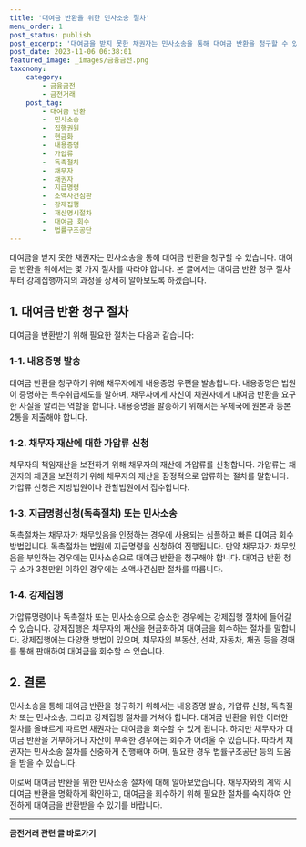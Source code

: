 ```yaml
---
title: '대여금 반환을 위한 민사소송 절차'
menu_order: 1
post_status: publish
post_excerpt: '대여금을 받지 못한 채권자는 민사소송을 통해 대여금 반환을 청구할 수 있습니다. 대여금 반환을 위해서는 몇 가지 절차를 따라야 합니다. 본 글에서는 대여금 반환 청구 절차부터 강제집행까지의 과정을 상세히 알아보도록 하겠습니다.'
post_date: 2023-11-06 06:38:01
featured_image: _images/금융금전.png
taxonomy:
    category:
        - 금융금전
        - 금전거래
    post_tag:
        - 대여금 반환
        -  민사소송
        -  집행권원
        -  현금화
        -  내용증명
        -  가압류
        -  독촉절차
        -  채무자
        -  채권자
        -  지급명령
        -  소액사건심판
        -  강제집행
        -  재산명시절차
        -  대여금 회수
        -  법률구조공단
---
```



대여금을 받지 못한 채권자는 민사소송을 통해 대여금 반환을 청구할 수 있습니다. 대여금 반환을 위해서는 몇 가지 절차를 따라야 합니다. 본 글에서는 대여금 반환 청구 절차부터 강제집행까지의 과정을 상세히 알아보도록 하겠습니다.

## 1. 대여금 반환 청구 절차

대여금을 반환받기 위해 필요한 절차는 다음과 같습니다:

### 1-1. 내용증명 발송

대여금 반환을 청구하기 위해 채무자에게 내용증명 우편을 발송합니다. 내용증명은 법원이 증명하는 특수취급제도를 말하며, 채무자에게 자신이 채권자에게 대여금 반환을 요구한 사실을 알리는 역할을 합니다. 내용증명을 발송하기 위해서는 우체국에 원본과 등본 2통을 제출해야 합니다.

### 1-2. 채무자 재산에 대한 가압류 신청

채무자의 책임재산을 보전하기 위해 채무자의 재산에 가압류를 신청합니다. 가압류는 채권자의 채권을 보전하기 위해 채무자의 재산을 잠정적으로 압류하는 절차를 말합니다. 가압류 신청은 지방법원이나 관할법원에서 접수합니다.

### 1-3. 지급명령신청(독촉절차) 또는 민사소송

독촉절차는 채무자가 채무있음을 인정하는 경우에 사용되는 심플하고 빠른 대여금 회수 방법입니다. 독촉절차는 법원에 지급명령을 신청하여 진행됩니다. 만약 채무자가 채무있음을 부인하는 경우에는 민사소송으로 대여금 반환을 청구해야 합니다. 대여금 반환 청구 소가 3천만원 이하인 경우에는 소액사건심판 절차를 따릅니다.

### 1-4. 강제집행

가압류명령이나 독촉절차 또는 민사소송으로 승소한 경우에는 강제집행 절차에 들어갈 수 있습니다. 강제집행은 채무자의 재산을 현금화하여 대여금을 회수하는 절차를 말합니다. 강제집행에는 다양한 방법이 있으며, 채무자의 부동산, 선박, 자동차, 채권 등을 경매를 통해 판매하여 대여금을 회수할 수 있습니다.

## 2. 결론

민사소송을 통해 대여금 반환을 청구하기 위해서는 내용증명 발송, 가압류 신청, 독촉절차 또는 민사소송, 그리고 강제집행 절차를 거쳐야 합니다. 대여금 반환을 위한 이러한 절차를 올바르게 따르면 채권자는 대여금을 회수할 수 있게 됩니다. 하지만 채무자가 대여금 반환을 거부하거나 자산이 부족한 경우에는 회수가 어려울 수 있습니다. 따라서 채권자는 민사소송 절차를 신중하게 진행해야 하며, 필요한 경우 법률구조공단 등의 도움을 받을 수 있습니다.

이로써 대여금 반환을 위한 민사소송 절차에 대해 알아보았습니다. 채무자와의 계약 시 대여금 반환을 명확하게 확인하고, 대여금을 회수하기 위해 필요한 절차를 숙지하여 안전하게 대여금을 반환받을 수 있기를 바랍니다.
<!-- wp:separator -->
<hr class="wp-block-separator has-alpha-channel-opacity"/>
<!-- /wp:separator -->

<!-- wp:group {"backgroundColor":"base","layout":{"type":"constrained"}} -->
<div class="wp-block-group has-base-background-color has-background"><!-- wp:paragraph {"align":"center","fontSize":"medium"} -->
<p class="has-text-align-center has-large-font-size"><strong>금전거래 관련 글 바로가기</strong></p>
<!-- /wp:paragraph -->


<!-- wp:latest-posts
{"categories":[{"id":13538,"count":19,"description":"","link":"https://uknowlaw.com/category/%ea%b8%88%ec%a0%84%ea%b1%b0%eb%9e%98/","name":"금전거래","slug":"금전거래","taxonomy":"category","parent":0,"meta":[],"_links":{"self":[{"href":"https://uknowlaw.com/wp-json/wp/v2/categories/13538"}],"collection":[{"href":"https://uknowlaw.com/wp-json/wp/v2/categories"}],"about":[{"href":"https://uknowlaw.com/wp-json/wp/v2/taxonomies/category"}],"wp:post_type":[{"href":"https://uknowlaw.com/wp-json/wp/v2/posts?categories=13538"}],"curies":[{"name":"wp","href":"https://api.w.org/{rel}","templated":true}]}}],"postsToShow":100,"excerptLength":28,"postLayout":"grid","columns":2,"featuredImageAlign":"left","featuredImageSizeSlug":"large","fontSize":"small"} /--></div>
<!-- /wp:group -->